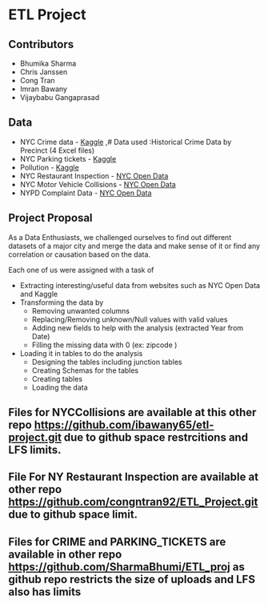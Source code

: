 # ETL Project

## Contributors

-	Bhumika Sharma
-	Chris Janssen
-	Cong Tran
-	Imran Bawany
-	Vijaybabu Gangaprasad

## Data

-	NYC Crime data - [Kaggle](https://www1.nyc.gov/site/nypd/stats/crime-statistics/historical.page) ,# Data used :Historical Crime 			Data by Precinct (4 Excel files)
-	NYC Parking tickets - [Kaggle](https://www.kaggle.com/) 
-	Pollution - [Kaggle](https://www.kaggle.com/) 
-	NYC Restaurant Inspection - [NYC Open Data](https://opendata.cityofnewyork.us/) 
-	NYC Motor Vehicle Collisions - [NYC Open Data](https://opendata.cityofnewyork.us/) 
-	NYPD Complaint Data  - [NYC Open Data](https://opendata.cityofnewyork.us/) 


## Project Proposal

As a Data Enthusiasts, we challenged ourselves to find out different datasets of a major city and merge the data and make sense of it or find any correlation or causation based on the data.

Each one of us were assigned with a task of

-	Extracting interesting/useful data from websites such as NYC Open Data and Kaggle 
-	Transforming the data by
	-	Removing unwanted columns
	-	Replacing/Removing unknown/Null values with valid values
	-	Adding new fields to help with the analysis (extracted Year from Date)
	-	Filling the missing data with 0 (ex: zipcode )
-	Loading it in tables to do the analysis
	-	Designing the tables including junction tables
	-	Creating Schemas for the tables
	-	Creating tables
	-	Loading the data
	
## Files for NYCCollisions are available at this other repo https://github.com/ibawany65/etl-project.git due to github space restrcitions and LFS limits.

## File For NY Restaurant Inspection are available at other repo https://github.com/congntran92/ETL_Project.git due to github space limit.

## Files for CRIME and PARKING_TICKETS are available in other repo https://github.com/SharmaBhumi/ETL_proj as github repo restricts the size of uploads and LFS also has limits

